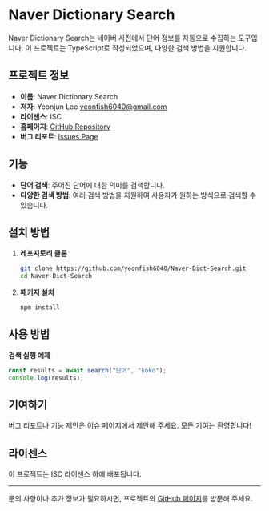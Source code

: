 # Naver Dictionary Search

Naver Dictionary Search는 네이버 사전에서 단어 정보를 자동으로 수집하는 도구입니다. 이 프로젝트는 TypeScript로 작성되었으며, 다양한 검색 방법을 지원합니다.

## 프로젝트 정보

-  **이름**: Naver Dictionary Search
-  **저자**: Yeonjun Lee <yeonfish6040@gmail.com>
-  **라이센스**: ISC
-  **홈페이지**: [GitHub Repository](https://github.com/yeonfish6040/Naver-Dict-Search![img.png](img.png)#readme)
-  **버그 리포트**: [Issues Page](https://github.com/yeonfish6040/Naver-Dict-Search/issues)

## 기능

-  **단어 검색**: 주어진 단어에 대한 의미를 검색합니다.
-  **다양한 검색 방법**: 여러 검색 방법을 지원하여 사용자가 원하는 방식으로 검색할 수 있습니다.

## 설치 방법

1. **레포지토리 클론**
   ```bash
   git clone https://github.com/yeonfish6040/Naver-Dict-Search.git
   cd Naver-Dict-Search
   ```

2. **패키지 설치**
   ```bash
   npm install
   ```

## 사용 방법
**검색 실행 예제**
   ```typescript
   const results = await search("단어", "koko");
   console.log(results);
   ```

## 기여하기

버그 리포트나 기능 제안은 [이슈 페이지](https://github.com/yeonfish6040/Naver-Dict-Search/issues)에서 제안해 주세요. 모든 기여는 환영합니다!

## 라이센스

이 프로젝트는 ISC 라이센스 하에 배포됩니다.

---

문의 사항이나 추가 정보가 필요하시면, 프로젝트의 [GitHub 페이지](https://github.com/yeonfish6040/Naver-Dict-Search)를 방문해 주세요.
